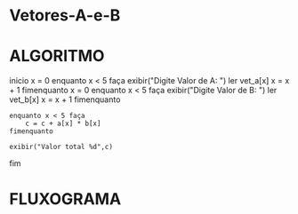 # Vetores-A-e-B

# ALGORITMO

inicio
	x = 0
	enquanto x < 5 faça
		exibir("Digite Valor de A: ")
		ler vet_a[x]
		x = x + 1
	fimenquanto
	x = 0
	enquanto x < 5 faça
		exibir("Digite Valor de B: ")
		ler vet_b[x]
		x = x + 1
	fimenquanto

	enquanto x < 5 faça
		c = c + a[x] * b[x]
	fimenquanto

	exibir("Valor total %d",c)
fim

  
  # FLUXOGRAMA
